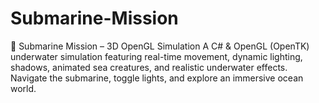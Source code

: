# Submarine-Mission
🚢 Submarine Mission – 3D OpenGL Simulation A C# &amp; OpenGL (OpenTK) underwater simulation featuring real-time movement, dynamic lighting, shadows, animated sea creatures, and realistic underwater effects. Navigate the submarine, toggle lights, and explore an immersive ocean world.
